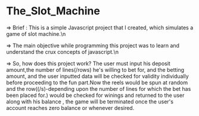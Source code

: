 # The_Slot_Machine

=> Brief : This is a simple Javascript project that I created, which simulates a game of slot machine.\n


=> The main objective while programming this project was to learn and understand the crux concepts of javascript.\n


=> So, how does this project work?  The user must input his deposit amount,the number of lines(/rows) he's willing to bet for, and the betting amount, and the user inputted data will be checked for validity individually before proceeding to the fun part.Now the reels would be spun at random and the row((/s)-depending upon the number of lines for which the bet has been placed for.) would be checked for winings and returned to the user along with his balance , the game will be terminated once the user's account reaches zero balance or whenever desired.
